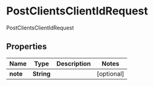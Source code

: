 

# PostClientsClientIdRequest

PostClientsClientIdRequest
## Properties

Name | Type | Description | Notes
------------ | ------------- | ------------- | -------------
**note** | **String** |  |  [optional]



